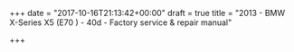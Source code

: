 +++
date = "2017-10-16T21:13:42+00:00"
draft = true
title = "2013 - BMW X-Series X5 (E70 ) - 40d - Factory service & repair manual"

+++
